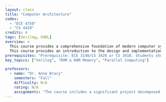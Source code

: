 ```yaml
---
layout: class
title: "Computer Architecture"
codes:
  - "ECE 4750"
  - "CS 4420"
credits: 4
tags: [Verilog, VHDL]
overview: >
  This course provides a comprehensive foundation of modern computer system architecture insights and principles. The course is structured around the three primary building blocks of general-purpose computing systems: processors, memories, and networks. The first half of the course focuses on the fundamentals of each building block, with topics like processor microcoding and pipelining; cache microarchitecture and optimization; and network topology, routing, and flow control. The second half of the course delves into more advanced techniques, which can be integrated to build a modern shared-memory multicore system. Topics include superscalar execution, branch prediction, out-of-order execution, register renaming and memory disambiguation; VLIW, vector, and multithreaded processors; memory protection, translation, and virtualization; and memory synchronization, consistency, and coherence.  Throughout the semester, students will gradually design, implement, test, and evaluate a complete multicore system capable of running real parallel applications at the register-transfer level.
  This course provides an introduction to the design and implementation of digital circuits and microprocessors. Topics include transistor network design, Boolean algebra, combinational circuits, sequential circuits, finite state machine design, processor pipelines, and memory hierarchy. Design methodology using both discrete components and hardware description languages is covered in the laboratory portion of the course.
prerequisites: "Prerequisite: ECE 3140/CS 3420 or CS 3410. Students should feel comfortable working with a hardware description language such as Verilog, SystemVerilog, or VHDL."
key_topics: ["Verilog", "ROM & RAM Memory", "Parallel Computing"]

professors:
  - name: "Dr. Anne Bracy"
    semesters: "Fall"
    difficulty: N/A
    rating: N/A
    assignments: "The course includes a significant project decomposed into five lab assignments."
---
```

